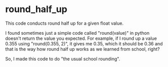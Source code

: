 # round_half_up
This code conducts round half up for a given float value.

I found sometimes just a simple code called "round(value)" in python doesn't return the value you expected. For example, if I round up a value 0.355 using "round(0.355, 2)", it gives me 0.35, which it should be 0.36 and that is the way how round half up works as we learned from school, right?

So, I made this code to do "the usual school rounding".
